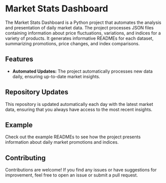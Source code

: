 # Market Stats Dashboard

The Market Stats Dashboard is a Python project that automates the analysis and presentation of daily market data. The project processes JSON files containing information about price fluctuations, variations, and indices for a variety of products. It generates informative READMEs for each dataset, summarizing promotions, price changes, and index comparisons.

## Features

- **Automated Updates:** The project automatically processes new data daily, ensuring up-to-date market insights.

## Repository Updates

This repository is updated automatically each day with the latest market data, ensuring that you always have access to the most recent insights.

## Example

Check out the example READMEs to see how the project presents information about daily market promotions and indices.

## Contributing

Contributions are welcome! If you find any issues or have suggestions for improvement, feel free to open an issue or submit a pull request.
